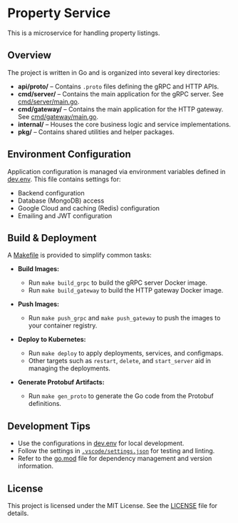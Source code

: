 # Property Service

This is a microservice for handling property listings.

## Overview

The project is written in Go and is organized into several key directories:

- **api/proto/** – Contains `.proto` files defining the gRPC and HTTP APIs.
- **cmd/server/** – Contains the main application for the gRPC server. See [cmd/server/main.go](cmd/server/main.go).
- **cmd/gateway/** – Contains the main application for the HTTP gateway. See [cmd/gateway/main.go](cmd/gateway/main.go).
- **internal/** – Houses the core business logic and service implementations.
- **pkg/** – Contains shared utilities and helper packages.

## Environment Configuration

Application configuration is managed via environment variables defined in [dev.env](dev.env). This file contains settings for:

- Backend configuration
- Database (MongoDB) access
- Google Cloud and caching (Redis) configuration
- Emailing and JWT configuration

## Build & Deployment

A [Makefile](Makefile) is provided to simplify common tasks:

- **Build Images:**  
  - Run `make build_grpc` to build the gRPC server Docker image.
  - Run `make build_gateway` to build the HTTP gateway Docker image.
  
- **Push Images:**  
  - Run `make push_grpc` and `make push_gateway` to push the images to your container registry.

- **Deploy to Kubernetes:**  
  - Run `make deploy` to apply deployments, services, and configmaps.
  - Other targets such as `restart`, `delete`, and `start_server` aid in managing the deployments.

- **Generate Protobuf Artifacts:**  
  - Run `make gen_proto` to generate the Go code from the Protobuf definitions.

## Development Tips

- Use the configurations in [dev.env](dev.env) for local development.
- Follow the settings in [`.vscode/settings.json`](.vscode/settings.json) for testing and linting.
- Refer to the [go.mod](go.mod) file for dependency management and version information.

## License

This project is licensed under the MIT License. See the [LICENSE](LICENSE) file for details.